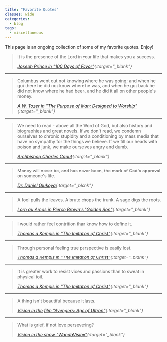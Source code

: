 ```yaml
---
title: "Favorite Quotes"
classes: wide
categories:
  - blog
tags:
  - miscellaneous
---
```


This page is an ongoing collection of some of my favorite quotes. Enjoy!

> It is the presence of the Lord in your life that makes you a success.
>
> <cite>[Joseph Prince in "100 Days of Favor"](https://www.google.com/search?q=Joseph+Prince+100+Days+of+Favor){:target="_blank"}</cite>

---

> Columbus went out not knowing where he was going; and when he got there he did not know where he was, and when he got back he did not know where he had been, and he did it all on other people's money.
>
> <cite>[A.W. Tozer in "The Purpose of Man: Designed to Worship"](https://www.google.com/search?q=The+Purpose+of+Man+A.W.+Tozer){:target="_blank"}</cite>

---

> We need to read - above all the Word of God, but also history and biographies and great novels. If we don't read, we condemn ourselves to chronic stupidity and a conditioning by mass media that have no sympathy for the things we believe. If we fill our heads with poison and junk, we make ourselves angry and dumb.
>
> <cite>[Archbishop Charles Caput](https://catholicphilly.com/2017/07/homilies-speeches/whats-next-catholics-america-and-a-world-made-new/){:target="_blank"}</cite>

---

> Money will never be, and has never been, the mark of God's approval on someone's life.
>
> <cite>[Dr. Daniel Olukoya](https://www.google.com/search?q=Dr.+Daniel+Olukoya){:target="_blank"}</cite>

---

> A fool pulls the leaves. A brute chops the trunk. A sage digs the roots.
>
> <cite>[Lorn au Arcos in Pierce Brown's "Golden Son"](https://www.google.com/search?q=Golden+Son+Pierce+Brown){:target="_blank"}</cite>

---

> I would rather feel contrition than know how to define it.
>
> <cite>[Thomas à  Kempis in "The Imitation of Christ"](https://www.google.com/search?q=the+imitation+of+christ+Thomas+%C3%A0+Kempis){:target="_blank"}</cite>

---

> Through personal feeling true perspective is easily lost.
>
> <cite>[Thomas à  Kempis in "The Imitation of Christ"](https://www.google.com/search?q=the+imitation+of+christ+Thomas+%C3%A0+Kempis){:target="_blank"}</cite>

---

> It is greater work to resist vices and passions than to sweat in physical toil.
>
> <cite>[Thomas à  Kempis in "The Imitation of Christ"](https://www.google.com/search?q=the+imitation+of+christ+Thomas+%C3%A0+Kempis){:target="_blank"}</cite>

---

> A thing isn't beautiful because it lasts.
>
> <cite>[Vision in the film "Avengers: Age of Ultron"](https://www.youtube.com/watch?v=SrSNQCa-C7A){:target="_blank"}</cite>

---

> What is grief, if not love persevering?
>
> <cite>[Vision in the show "WandaVision"](https://www.youtube.com/watch?v=y6y0Dhj783w){:target="_blank"}</cite>
